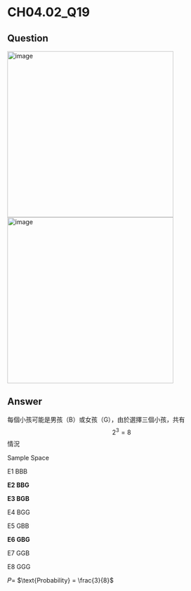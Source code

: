 # CH04.02_Q19

## Question

<img width="378" alt="image" src="https://github.com/user-attachments/assets/a63b994b-ff4f-44f9-abe0-e12e591130ad"> 
 
<img width="378" alt="image" src="https://github.com/user-attachments/assets/d691773b-4b55-4f5b-a2e5-068921116dab">

## Answer

每個小孩可能是男孩（B）或女孩（G），由於選擇三個小孩，共有 $$\quad 2^{3} = 8$$ 情況

Sample Space

E1 BBB

**E2 BBG**

**E3 BGB**

E4 BGG 

E5 GBB

**E6 GBG** 

E7 GGB 

E8 GGG 

𝑃= $\text{Probability} = \frac{3}{8}$



